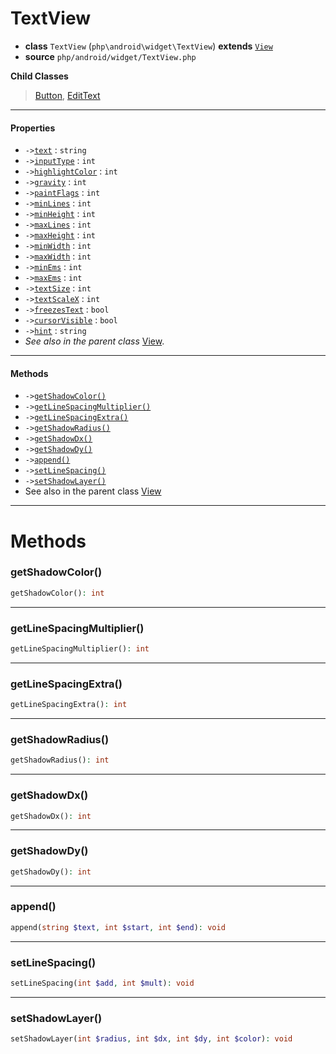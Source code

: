 # TextView

- **class** `TextView` (`php\android\widget\TextView`) **extends** [`View`](classes/php/android/view/View.md)
- **source** `php/android/widget/TextView.php`

**Child Classes**

> [Button](classes/php/android/widget/Button.md), [EditText](classes/php/android/widget/EditText.md)

---

#### Properties

- `->`[`text`](#prop-text) : `string`
- `->`[`inputType`](#prop-inputtype) : `int`
- `->`[`highlightColor`](#prop-highlightcolor) : `int`
- `->`[`gravity`](#prop-gravity) : `int`
- `->`[`paintFlags`](#prop-paintflags) : `int`
- `->`[`minLines`](#prop-minlines) : `int`
- `->`[`minHeight`](#prop-minheight) : `int`
- `->`[`maxLines`](#prop-maxlines) : `int`
- `->`[`maxHeight`](#prop-maxheight) : `int`
- `->`[`minWidth`](#prop-minwidth) : `int`
- `->`[`maxWidth`](#prop-maxwidth) : `int`
- `->`[`minEms`](#prop-minems) : `int`
- `->`[`maxEms`](#prop-maxems) : `int`
- `->`[`textSize`](#prop-textsize) : `int`
- `->`[`textScaleX`](#prop-textscalex) : `int`
- `->`[`freezesText`](#prop-freezestext) : `bool`
- `->`[`cursorVisible`](#prop-cursorvisible) : `bool`
- `->`[`hint`](#prop-hint) : `string`
- *See also in the parent class* [View](classes/php/android/view/View.md).

---

#### Methods

- `->`[`getShadowColor()`](#method-getshadowcolor)
- `->`[`getLineSpacingMultiplier()`](#method-getlinespacingmultiplier)
- `->`[`getLineSpacingExtra()`](#method-getlinespacingextra)
- `->`[`getShadowRadius()`](#method-getshadowradius)
- `->`[`getShadowDx()`](#method-getshadowdx)
- `->`[`getShadowDy()`](#method-getshadowdy)
- `->`[`append()`](#method-append)
- `->`[`setLineSpacing()`](#method-setlinespacing)
- `->`[`setShadowLayer()`](#method-setshadowlayer)
- See also in the parent class [View](classes/php/android/view/View.md)

---
# Methods

<a name="method-getshadowcolor"></a>

### getShadowColor()
```php
getShadowColor(): int
```

---

<a name="method-getlinespacingmultiplier"></a>

### getLineSpacingMultiplier()
```php
getLineSpacingMultiplier(): int
```

---

<a name="method-getlinespacingextra"></a>

### getLineSpacingExtra()
```php
getLineSpacingExtra(): int
```

---

<a name="method-getshadowradius"></a>

### getShadowRadius()
```php
getShadowRadius(): int
```

---

<a name="method-getshadowdx"></a>

### getShadowDx()
```php
getShadowDx(): int
```

---

<a name="method-getshadowdy"></a>

### getShadowDy()
```php
getShadowDy(): int
```

---

<a name="method-append"></a>

### append()
```php
append(string $text, int $start, int $end): void
```

---

<a name="method-setlinespacing"></a>

### setLineSpacing()
```php
setLineSpacing(int $add, int $mult): void
```

---

<a name="method-setshadowlayer"></a>

### setShadowLayer()
```php
setShadowLayer(int $radius, int $dx, int $dy, int $color): void
```